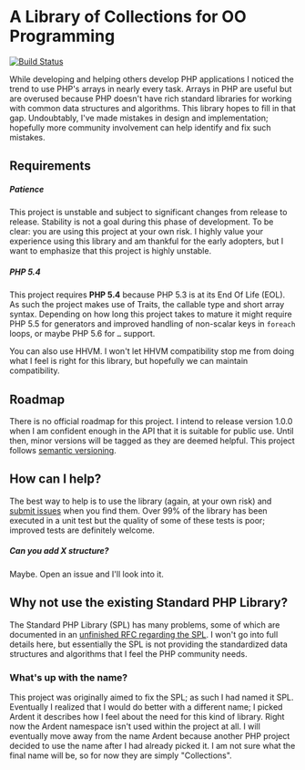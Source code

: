 # A Library of Collections for OO Programming

[![Build Status](https://travis-ci.org/morrisonlevi/Ardent.svg?branch=master)](https://travis-ci.org/morrisonlevi/Ardent)

While developing and helping others develop PHP applications I noticed the trend to use PHP's arrays in nearly every task. Arrays in PHP are useful but are overused because PHP doesn't have rich standard libraries for working with common data structures and algorithms. This library hopes to fill in that gap. Undoubtably, I've made mistakes in design and implementation; hopefully more community involvement can help identify and fix such mistakes.

## Requirements

##### Patience
This project is unstable and subject to significant changes from release to release. Stability is not a goal during this phase of development. To be clear: you are using this project at your own risk. I highly value your experience using this library and am thankful for the early adopters, but I want to emphasize that this project is highly unstable.

##### PHP 5.4
This project requires **PHP 5.4** because PHP 5.3 is at its End Of Life (EOL). As such the project makes use of Traits, the callable type and short array syntax. Depending on how long this project takes to mature it might require PHP 5.5 for generators and improved handling of non-scalar keys in `foreach` loops, or maybe PHP 5.6 for `…` support.

You can also use HHVM. I won't let HHVM compatibility stop me from doing what I feel is right for this library, but hopefully we can maintain compatibility.

## Roadmap

There is no official roadmap for this project. I intend to release version 1.0.0 when I am confident enough in the API that it is suitable for public use. Until then, minor versions will be tagged as they are deemed helpful. This project follows [semantic versioning](http://semver.org).

## How can I help?

The best way to help is to use the library (again, at your own risk) and [submit issues](https://github.com/morrisonlevi/Ardent/issues) when you find them. Over 99% of the library has been executed in a unit test but the quality of some of these tests is poor; improved tests are definitely welcome.

##### Can you add X structure?

Maybe. Open an issue and I'll look into it. 

## Why not use the existing Standard PHP Library?

The Standard PHP Library (SPL) has many problems, some of which are documented in an [unfinished RFC regarding the SPL](https://wiki.php.net/rfc/spl-improvements). I won't go into full details here, but essentially the SPL is not providing the standardized data structures and algorithms that I feel the PHP community needs.

### What's up with the name?

This project was originally aimed to fix the SPL; as such I had named it SPL. Eventually I realized that I would do better with a different name; I picked Ardent it describes how I feel about the need for this kind of library. Right now the Ardent namespace isn't used within the project at all. I will eventually move away from the name Ardent because another PHP project decided to use the name after I had already picked it. I am not sure what the final name will be, so for now they are simply "Collections".
